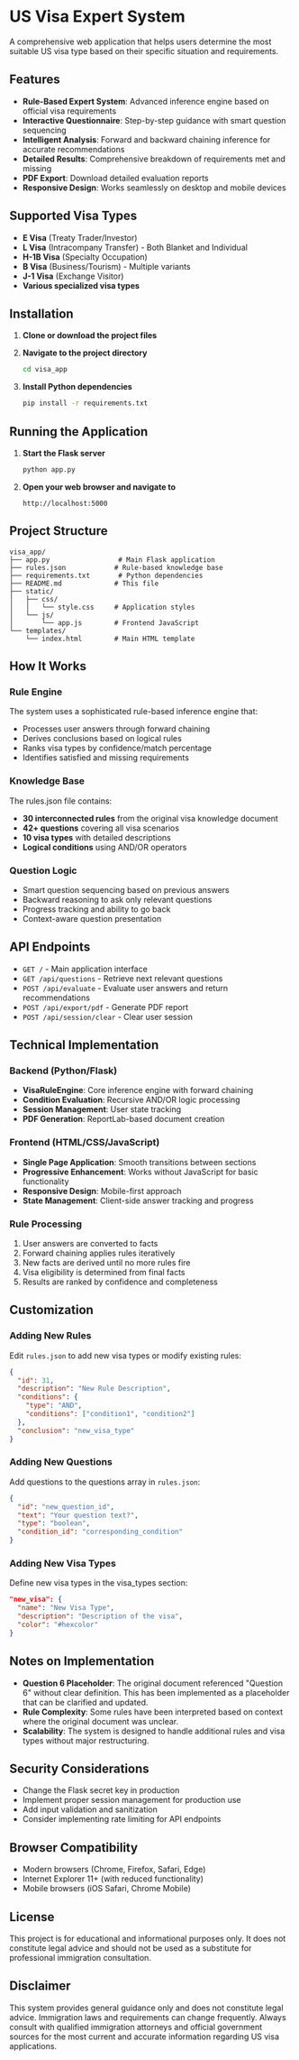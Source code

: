 # US Visa Expert System

A comprehensive web application that helps users determine the most suitable US visa type based on their specific situation and requirements.

## Features

- **Rule-Based Expert System**: Advanced inference engine based on official visa requirements
- **Interactive Questionnaire**: Step-by-step guidance with smart question sequencing
- **Intelligent Analysis**: Forward and backward chaining inference for accurate recommendations
- **Detailed Results**: Comprehensive breakdown of requirements met and missing
- **PDF Export**: Download detailed evaluation reports
- **Responsive Design**: Works seamlessly on desktop and mobile devices

## Supported Visa Types

- **E Visa** (Treaty Trader/Investor)
- **L Visa** (Intracompany Transfer) - Both Blanket and Individual
- **H-1B Visa** (Specialty Occupation)
- **B Visa** (Business/Tourism) - Multiple variants
- **J-1 Visa** (Exchange Visitor)
- **Various specialized visa types**

## Installation

1. **Clone or download the project files**
2. **Navigate to the project directory**
   ```bash
   cd visa_app
   ```

3. **Install Python dependencies**
   ```bash
   pip install -r requirements.txt
   ```

## Running the Application

1. **Start the Flask server**
   ```bash
   python app.py
   ```

2. **Open your web browser and navigate to**
   ```
   http://localhost:5000
   ```

## Project Structure

```
visa_app/
├── app.py                 # Main Flask application
├── rules.json            # Rule-based knowledge base
├── requirements.txt       # Python dependencies
├── README.md             # This file
├── static/
│   ├── css/
│   │   └── style.css     # Application styles
│   └── js/
│       └── app.js        # Frontend JavaScript
└── templates/
    └── index.html        # Main HTML template
```

## How It Works

### Rule Engine
The system uses a sophisticated rule-based inference engine that:
- Processes user answers through forward chaining
- Derives conclusions based on logical rules
- Ranks visa types by confidence/match percentage
- Identifies satisfied and missing requirements

### Knowledge Base
The rules.json file contains:
- **30 interconnected rules** from the original visa knowledge document
- **42+ questions** covering all visa scenarios
- **10 visa types** with detailed descriptions
- **Logical conditions** using AND/OR operators

### Question Logic
- Smart question sequencing based on previous answers
- Backward reasoning to ask only relevant questions
- Progress tracking and ability to go back
- Context-aware question presentation

## API Endpoints

- `GET /` - Main application interface
- `GET /api/questions` - Retrieve next relevant questions
- `POST /api/evaluate` - Evaluate user answers and return recommendations
- `POST /api/export/pdf` - Generate PDF report
- `POST /api/session/clear` - Clear user session

## Technical Implementation

### Backend (Python/Flask)
- **VisaRuleEngine**: Core inference engine with forward chaining
- **Condition Evaluation**: Recursive AND/OR logic processing
- **Session Management**: User state tracking
- **PDF Generation**: ReportLab-based document creation

### Frontend (HTML/CSS/JavaScript)
- **Single Page Application**: Smooth transitions between sections
- **Progressive Enhancement**: Works without JavaScript for basic functionality
- **Responsive Design**: Mobile-first approach
- **State Management**: Client-side answer tracking and progress

### Rule Processing
1. User answers are converted to facts
2. Forward chaining applies rules iteratively
3. New facts are derived until no more rules fire
4. Visa eligibility is determined from final facts
5. Results are ranked by confidence and completeness

## Customization

### Adding New Rules
Edit `rules.json` to add new visa types or modify existing rules:

```json
{
  "id": 31,
  "description": "New Rule Description",
  "conditions": {
    "type": "AND",
    "conditions": ["condition1", "condition2"]
  },
  "conclusion": "new_visa_type"
}
```

### Adding New Questions
Add questions to the questions array in `rules.json`:

```json
{
  "id": "new_question_id",
  "text": "Your question text?",
  "type": "boolean",
  "condition_id": "corresponding_condition"
}
```

### Adding New Visa Types
Define new visa types in the visa_types section:

```json
"new_visa": {
  "name": "New Visa Type",
  "description": "Description of the visa",
  "color": "#hexcolor"
}
```

## Notes on Implementation

- **Question 6 Placeholder**: The original document referenced "Question 6" without clear definition. This has been implemented as a placeholder that can be clarified and updated.
- **Rule Complexity**: Some rules have been interpreted based on context where the original document was unclear.
- **Scalability**: The system is designed to handle additional rules and visa types without major restructuring.

## Security Considerations

- Change the Flask secret key in production
- Implement proper session management for production use
- Add input validation and sanitization
- Consider implementing rate limiting for API endpoints

## Browser Compatibility

- Modern browsers (Chrome, Firefox, Safari, Edge)
- Internet Explorer 11+ (with reduced functionality)
- Mobile browsers (iOS Safari, Chrome Mobile)

## License

This project is for educational and informational purposes only. It does not constitute legal advice and should not be used as a substitute for professional immigration consultation.

## Disclaimer

This system provides general guidance only and does not constitute legal advice. Immigration laws and requirements can change frequently. Always consult with qualified immigration attorneys and official government sources for the most current and accurate information regarding US visa applications.